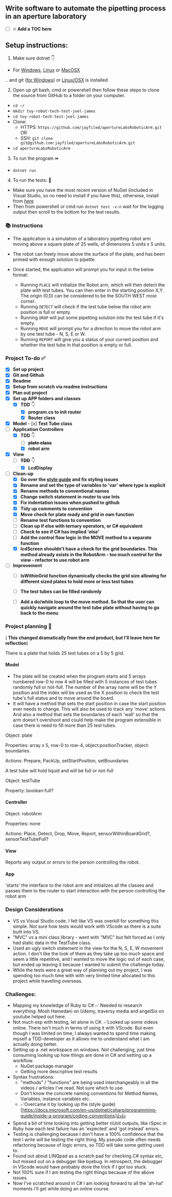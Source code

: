 ## Write software to automate the pipetting process in an aperture laboratory

- [ ] 🔥 **Add a TOC here**

## Setup instructions:
1. Make sure dotnet 👇

- For [Windows](https://dotnet.microsoft.com/download/dotnet-core/2.2), [Linux](https://dotnet.microsoft.com/download/linux-package-manager/rhel/sdk-2.2.300) or [MacOSX](https://dotnet.microsoft.com/download/thank-you/dotnet-sdk-2.2.300-macos-x64-installer)

.. and git ([for Windows](https://git-scm.com/download/win)) or [Linux/OSX](https://git-scm.com/book/en/v2/Getting-Started-Installing-Git) is installed

2. Open up git bash, cmd or powershell then follow these steps to clone the source from GitHub to a folder on your computer.

- `cd ~/`
- `mkdir toy-robot-tech-test-joel-james`
- `cd toy-robot-tech-test-joel-james`
- Clone:
  - HTTPS: `https://github.com/jayfiled/apertureLabsRoboticArm.git` OR 
  - SSH: `git clone git@github.com:jayfiled/apertureLabsRoboticArm.git`
- `cd apertureLabsRoboticArm`

3. To run the program ⏩
- `dotnet run`

4. To run the tests: 🧪
- Make sure you have the most recent version of NuGet (included in Visual Studio, so no need to install if you have this), otherwise, install from [here](https://dist.nuget.org/win-x86-commandline/latest/nuget.exe)
- Then from powershell or cmd run `dotnet test -v:n` wait for the logging output then scroll to the bottom for the test results.

### 📚 Instructions
- The application is a simulation of a laboratory pipetting robot arm moving above a square plate of 25 wells, of dimensions 5 units x 5 units.
- The robot can freely move above the surface of the plate, and has been primed with enough solution to pipette.

- Once started, the application will prompt you for input in the below format:

    - Running `PLACE` will initialize the Robot arm, which will then detect the plate with test tubes.  You can then enter in the starting position X,Y. The origin (0,0) can be considered to be the SOUTH WEST most corner.
    - Running `DETECT` will check if the test tube below the robot arm position is full or empty.
    - Running `DROP` will put some pipetting solution into the test tube if it's empty.
    - Running `MOVE` will prompt you for a direction to move the robot arm by one test tube - N, S, E or W.
    - Running `REPORT` will give you a status of your current position and whether the test tube in that position is empty or full.

### Project To-do ✅
- [x] **Set up project**
- [x] **Git and Github**
- [x] **Readme**
- [x] **Setup from scratch via readme instructions**
- [x] **Plan out project**
- [x] **Set up APP folders and classes**
    - [x] **TDD** 👇
        - [x] **program.cs to init router**
        - [x] **Router class**
- [x] **Model**
        - [x] **Test Tube class**
- [ ] **Application Controllers**
    - [x] **TDD** 👇
        - [ ] ~~**plate class**~~
        - [x] **robot arm**
- [x] **View**
    - [ ] ~~**TDD**~~ 👇
        - [x] **LcdDisplay**
- [ ] **Clean-up**
    - [x] **Go over the [style guide](https://docs.microsoft.com/en-us/dotnet/csharp/programming-guide/inside-a-program/coding-conventions) and fix styling issues**
    - [x] **Rename and set the type of variables to 'var' where type is explicit**
    - [x] **Rename methods to conventional names**
    - [x] **Change switch statement in router to use Ints**
    - [x] **Fix indentation issues when pushed to github**
    - [x] **Tidy up comments to convention**
    - [x] **Move check for plate ready and grid in own function**
    - [ ] **Rename test functions to convention**
    - [ ] **Clean up if else with ternary operators, or C# equivalent**
    - [ ] **Check to see if C# has implied 'else'**
    - [ ] **Add the control flow logic in the MOVE method to a separate function**
    - [x] **lcdScreen shouldn't have a check for the grid boundaries.  This method already exists in the RobotArm - too much control for the view - refactor to use robot arm**
- [ ] **Improvement**
    - [ ] **IsWithinGrid function dynamically checks the grid size allowing for different sized plates to hold more or less test tubes**
    - [ ] **The test tubes can be filled randomly**
    - [ ] **Add a do/while loop to the move method. So that the user can quickly navigate around the test tube plate without having to go back to the menu**
   
    
### Project planning 🤔

(<b> This changed dramatically from the end product, but I'll leave here for reflection</b>)

There is a plate that holds 25 test tubes on a 5 by 5 grid.
#### Model
- The plate will be created when the program starts and 5 arrays numbered row-0 to row 4 will be filled with 5 instances of test tubes randomly full or not-full.  The number of the array name will be the Y position and the index will be used as the X position to check the test tube's full status and to move around the board.
- It will have a method that sets the start position in case the start position ever needs to change.  This will also be used to track any 'move' actions.  And also a method  that sets the boundaries of each 'wall' so that the arm doesn't overshoot and could help make the program extensible in case there is need  to fill more than 25 test tubes.

Object: plate

Properties: array x 5, row-0 to row-4, object:positionTracker, object: boundaries.

Actions: Prepare, PackUp, setStartPosition, setBoundaries

A test tube will hold liquid and will be full or not-full

Object: testTube

Property: boolean:full?

#### Controller

Object: robotArm

Properties: none

Actions: Place, Detect, Drop, Move, Report, sensorWithinBoardGrid?, sensorTestTubeFull?

#### View

Reports any output or errors to the person controlling the robot.

#### App

'starts' the interface to the robot arm and initializes all the classes and passes them to the router to start interaction with the person controlling the robot arm


### Design Considerations
- VS vs Visual Studio code. I felt like VS was overkill for something this simple.  Not sure how tests would work with VScode as there is a suite built into VS.
- "MVC" vs a mini class library - went with "MVC" but felt forced as I only had static data in the TestTube class.
- Used an ugly switch statement in the view for the N, S, E, W movement action.  I don't like the look of them as they take up too much space and seem a little repetitive, and I wanted to move the logic out of each case, but ended up leaving it because I wanted to submit the challenge today. 
- While the tests were a great way of planning out my project, I was spending too much time with with very limited time allocated to this project while travelling overseas.

### Challenges:
- Mapping my knowledge of Ruby to C#
    ✅ Needed to research everything. Mosh Hamedani on Udemy, traversy media and angelSix on youtube helped out here.
- Not much exp with testing, let alone in C#.
    ✅Looked up some videos online.  There isn't much in terms of using it with VScode. But even though I was limited on time, I always wanted to spend time making myself a TDD-developer as it allows me to understand what I am actually doing better.
- Setting up a .net workspace on windows. Not challenging, just time consuming looking up how things are done in C# and setting up a workflow.
    - NuGet package manager
    - Getting more descriptive test results
- Syntax frustrations:
    - "methods" / "functions" are being used interchangeably in all the videos / articles I've read. Not sure which to use. 
    - Don't know the concrete naming conventions for Method Names, Variables, instance variables etc.
    - ✅Overcame it by looking up the (style guide)[https://docs.microsoft.com/en-us/dotnet/csharp/programming-guide/inside-a-program/coding-conventions]👍👍
- Spend a bit of time looking into getting better nUnit outputs, like rSpec in Ruby how each test failure has an 'expected' and 'got instead' errors.
- Testing is challenging because I don't have a 100% confidence that the test I write will be testing the right thing.  My pseudo code often needs refactoring because of logic errors, so TDD will take some getting used to.
- Found out about LINQpad as a scratch pad for checking C# syntax etc, but missed out on a debugger like byebug.  In retrospect, the debugger in VScode would have probably done the trick if I got too stuck. 
- Not 100% sure if I am testing the right things because of the above issues.
- Now I've scratched around in C# I am looking forward to all the 'ah-ha!' moments i'll get while doing an online course.

